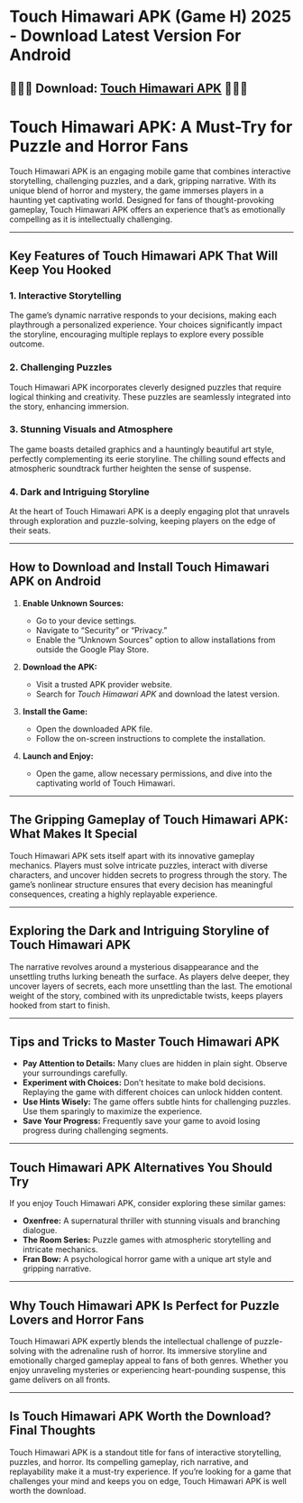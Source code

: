 # Touch Himawari APK (Game H) 2025 - Download Latest Version For Android

## 🚀🚀🚀 Download: [Touch Himawari APK](https://bom.so/srPnly) 🚀🚀🚀

# Touch Himawari APK: A Must-Try for Puzzle and Horror Fans  

Touch Himawari APK is an engaging mobile game that combines interactive storytelling, challenging puzzles, and a dark, gripping narrative. With its unique blend of horror and mystery, the game immerses players in a haunting yet captivating world. Designed for fans of thought-provoking gameplay, Touch Himawari APK offers an experience that’s as emotionally compelling as it is intellectually challenging.

---

## Key Features of Touch Himawari APK That Will Keep You Hooked  

### 1. **Interactive Storytelling**  
The game’s dynamic narrative responds to your decisions, making each playthrough a personalized experience. Your choices significantly impact the storyline, encouraging multiple replays to explore every possible outcome.  

### 2. **Challenging Puzzles**  
Touch Himawari APK incorporates cleverly designed puzzles that require logical thinking and creativity. These puzzles are seamlessly integrated into the story, enhancing immersion.  

### 3. **Stunning Visuals and Atmosphere**  
The game boasts detailed graphics and a hauntingly beautiful art style, perfectly complementing its eerie storyline. The chilling sound effects and atmospheric soundtrack further heighten the sense of suspense.  

### 4. **Dark and Intriguing Storyline**  
At the heart of Touch Himawari APK is a deeply engaging plot that unravels through exploration and puzzle-solving, keeping players on the edge of their seats.  

---

## How to Download and Install Touch Himawari APK on Android  

1. **Enable Unknown Sources:**  
   - Go to your device settings.  
   - Navigate to “Security” or “Privacy.”  
   - Enable the “Unknown Sources” option to allow installations from outside the Google Play Store.  

2. **Download the APK:**  
   - Visit a trusted APK provider website.  
   - Search for *Touch Himawari APK* and download the latest version.  

3. **Install the Game:**  
   - Open the downloaded APK file.  
   - Follow the on-screen instructions to complete the installation.  

4. **Launch and Enjoy:**  
   - Open the game, allow necessary permissions, and dive into the captivating world of Touch Himawari.  

---

## The Gripping Gameplay of Touch Himawari APK: What Makes It Special  

Touch Himawari APK sets itself apart with its innovative gameplay mechanics. Players must solve intricate puzzles, interact with diverse characters, and uncover hidden secrets to progress through the story. The game’s nonlinear structure ensures that every decision has meaningful consequences, creating a highly replayable experience.  

---

## Exploring the Dark and Intriguing Storyline of Touch Himawari APK  

The narrative revolves around a mysterious disappearance and the unsettling truths lurking beneath the surface. As players delve deeper, they uncover layers of secrets, each more unsettling than the last. The emotional weight of the story, combined with its unpredictable twists, keeps players hooked from start to finish.  

---

## Tips and Tricks to Master Touch Himawari APK  

- **Pay Attention to Details:** Many clues are hidden in plain sight. Observe your surroundings carefully.  
- **Experiment with Choices:** Don’t hesitate to make bold decisions. Replaying the game with different choices can unlock hidden content.  
- **Use Hints Wisely:** The game offers subtle hints for challenging puzzles. Use them sparingly to maximize the experience.  
- **Save Your Progress:** Frequently save your game to avoid losing progress during challenging segments.  

---

## Touch Himawari APK Alternatives You Should Try  

If you enjoy Touch Himawari APK, consider exploring these similar games:  

- **Oxenfree:** A supernatural thriller with stunning visuals and branching dialogue.  
- **The Room Series:** Puzzle games with atmospheric storytelling and intricate mechanics.  
- **Fran Bow:** A psychological horror game with a unique art style and gripping narrative.  

---

## Why Touch Himawari APK Is Perfect for Puzzle Lovers and Horror Fans  

Touch Himawari APK expertly blends the intellectual challenge of puzzle-solving with the adrenaline rush of horror. Its immersive storyline and emotionally charged gameplay appeal to fans of both genres. Whether you enjoy unraveling mysteries or experiencing heart-pounding suspense, this game delivers on all fronts.  

---

## Is Touch Himawari APK Worth the Download? Final Thoughts  

Touch Himawari APK is a standout title for fans of interactive storytelling, puzzles, and horror. Its compelling gameplay, rich narrative, and replayability make it a must-try experience. If you’re looking for a game that challenges your mind and keeps you on edge, Touch Himawari APK is well worth the download.  
